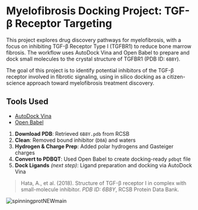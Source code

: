 # Myelofibrosis Docking Project: TGF-β Receptor Targeting

This project explores drug discovery pathways for myelofibrosis, with a focus on inhibiting TGF-β Receptor Type I (TGFBR1) to reduce bone marrow fibrosis. The workflow uses AutoDock Vina and Open Babel to prepare and dock small molecules to the crystal structure of TGFBR1 (PDB ID: `6B8Y`).

The goal of this project is to identify potential inhibitors of the TGF-β receptor involved in fibrotic signaling, using in silico docking as a citizen-science approach toward myelofibrosis treatment discovery.

## Tools Used
- [AutoDock Vina](http://vina.scripps.edu/)
- [Open Babel](https://openbabel.org/wiki/Main_Page)

1. **Download PDB**: Retrieved `6B8Y.pdb` from RCSB
2. **Clean**: Removed bound inhibitor (`D0A`) and waters
3. **Hydrogen & Charge Prep**: Added polar hydrogens and Gasteiger charges
4. **Convert to PDBQT**: Used Open Babel to create docking-ready `pdbqt` file
5. **Dock Ligands** *(next step)*: Ligand preparation and docking via AutoDock Vina

> Hata, A., et al. (2018). Structure of TGF-β receptor I in complex with small-molecule inhibitor. *PDB ID: 6B8Y*, RCSB Protein Data Bank.

![spinningprotNEWmain](https://github.com/user-attachments/assets/82777127-6aa2-4743-b835-9924bf59bf3a)
